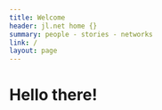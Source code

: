 ```yaml
---
title: Welcome
header: jl.net home {}
summary: people - stories - networks
link: /
layout: page
---
```


# Hello there! 